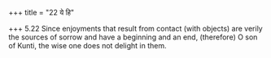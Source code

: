 +++
title = "22 ये हि"

+++
5.22 Since enjoyments that result from contact (with objects) are verily
the sources of sorrow and have a beginning and an end, (therefore) O son
of Kunti, the wise one does not delight in them.

